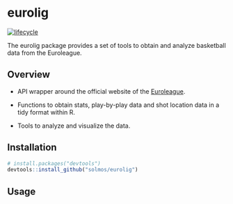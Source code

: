 
eurolig
=======

[![lifecycle](https://img.shields.io/badge/lifecycle-experimental-orange.svg)](https://www.tidyverse.org/lifecycle/#experimental)

The eurolig package provides a set of tools to obtain and analyze basketball data from the Euroleague.

Overview
--------

-   API wrapper around the official website of the [Euroleague](https://www.euroleague.net/).

-   Functions to obtain stats, play-by-play data and shot location data in a tidy format within R.

-   Tools to analyze and visualize the data.

Installation
------------

``` r
# install.packages("devtools")
devtools::install_github("solmos/eurolig")
```

Usage
-----
